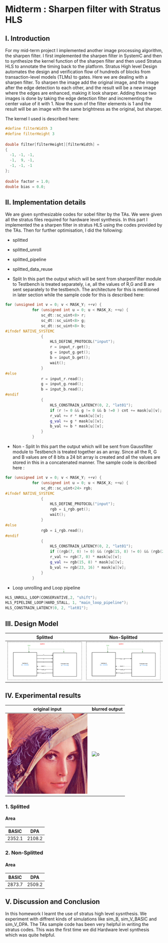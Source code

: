 


# Midterm : Sharpen filter with Stratus HLS

## I. Introduction
For my mid-term project I implemented another image processing algorithm, the sharpen filter. I first implemented the sharpen filter in SystemC and then to synthesize the kernel function of the sharpen filter and then used  Stratus HLS to annotate the timing back to the platform. Stratus High level Design automates the design and verification flow of hundreds of blocks from transaction-level models (TLMs) to gates. Here we are dealing with a sharpen filter. To sharpen the image add the original image, and the image after the edge detection to each other, and the result will be a new image where the edges are enhanced, making it look sharper. Adding those two images is done by taking the edge detection filter and incrementing the center value of it with 1. Now the sum of the filter elements is 1 and the result will be an image with the same brightness as the original, but sharper.

The kernel I used is described here: 

```c++
#define filterWidth 3
#define filterHeight 3

double filter[filterHeight][filterWidth] =
{
  -1, -1, -1,
  -1,  9, -1,
  -1, -1, -1
};

double factor = 1.0;
double bias = 0.0;


```

## II. Implementation details

We are given synthesizable codes for sobel filter by the TAs. We were given all the stratus files required for hardware level synthesis. In this part I implemented the a sharpen filter in stratus HLS using the codes provided by the TAs. Then for further optimisation, I did the following: 
- splitted
- splitted_unroll
- splitted_pipeline
- splitted_data_reuse

- Split 
  In this part the output which will be sent from sharpenFilter module to Testbench is treated separately, i.e, all the values of R,G and B are sent separately to the testbench. The architecture for this is mentioned in later section while the sample code for this is described here: 
```c++
for (unsigned int v = 0; v < MASK_Y; ++v) {
			for (unsigned int u = 0; u < MASK_X; ++u) {
				sc_dt::sc_uint<8> r;
				sc_dt::sc_uint<8> g;
				sc_dt::sc_uint<8> b;
#ifndef NATIVE_SYSTEMC
				{
					HLS_DEFINE_PROTOCOL("input");
					r = input_r.get();
					g = input_g.get();
					b = input_b.get();
					wait();
				}
#else
				r = input_r.read();
				g = input_g.read();
				b = input_b.read();
#endif
				{
					HLS_CONSTRAIN_LATENCY(0, 2, "lat01");
        			if (r != 0 && g != 0 && b !=0 ) cnt += mask[u][v];
					r_val += r * mask[u][v];
					g_val += g * mask[u][v];
					b_val += b * mask[u][v];
				}
			}
```
- Non - Split
 In this part the output which will be sent from Gaussfilter module to Testbench is treated together as an array. Since all the R, G and B values are of 8 bits a 24 bit array is created and all the values are stored in this in a concatenated manner. The sample code is decribed here : 

```c++
for (unsigned int v = 0; v < MASK_Y; ++v) {
			for (unsigned int u = 0; u < MASK_X; ++u) {
				sc_dt::sc_uint<24> rgb;
#ifndef NATIVE_SYSTEMC
				{
					HLS_DEFINE_PROTOCOL("input");
					rgb = i_rgb.get();
					wait();
				}
#else
				rgb = i_rgb.read();
#endif
				{
					HLS_CONSTRAIN_LATENCY(0, 2, "lat01");
        			if ((rgb(7, 0) != 0) && (rgb(15, 8) != 0) && (rgb(23, 16) != 0)) cnt += mask[u][v];
					r_val += rgb(7, 0) * mask[u][v];
					g_val += rgb(15, 8) * mask[u][v];
					b_val += rgb(23, 16) * mask[u][v];
				}
			}
```
- Loop unrolling and Loop pipeline

```c++
HLS_UNROLL_LOOP(CONSERVATIVE,2, "shift");
HLS_PIPELINE_LOOP(HARD_STALL, 1, "main_loop_pipeline");
HLS_CONSTRAIN_LATENCY(0, 2, "lat01");
```

## III. Design Model
|Splitted| Non-Splitted|
|---------------|---------------|
|![i](split.png)|![o](non-split.png)|



## IV. Experimental results

|original input | blurred output|
|---------------|---------------|
|![i](lena_std_short.bmp)|![o](out.bmp)|

### 1. Splitted

#### Area

| BASIC     | DPA  |
| ------- | ----- | 
| 2352.1 | 2108.2 | 


### 2. Non-Splitted

#### Area

| BASIC     | DPA  |
| ------- | ----- | 
| 2873.7 | 2509.2 | 



## V. Discussion and Conclusion
In this homework I learnt the use of stratus high level sysnthesis. We experiment with diffrent kinds of simulations like sim_B, sim_V_BASIC and sim_V_DPA. The TAs sample code has been very helpful in writing the stratus codes. This was the first time we did Hardware level synthesis which was quite helpful.  

